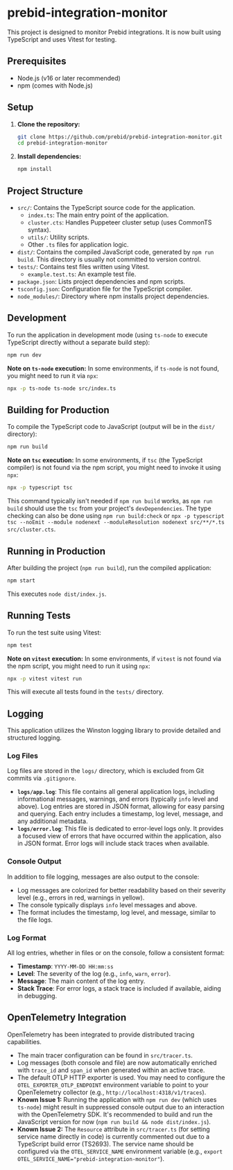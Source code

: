 # prebid-integration-monitor

This project is designed to monitor Prebid integrations. It is now built using TypeScript and uses Vitest for testing.

## Prerequisites

- Node.js (v16 or later recommended)
- npm (comes with Node.js)

## Setup

1.  **Clone the repository:**
    ```bash
    git clone https://github.com/prebid/prebid-integration-monitor.git
    cd prebid-integration-monitor
    ```

2.  **Install dependencies:**
    ```bash
    npm install
    ```

## Project Structure

-   `src/`: Contains the TypeScript source code for the application.
    -   `index.ts`: The main entry point of the application.
    -   `cluster.cts`: Handles Puppeteer cluster setup (uses CommonTS syntax).
    -   `utils/`: Utility scripts.
    -   Other `.ts` files for application logic.
-   `dist/`: Contains the compiled JavaScript code, generated by `npm run build`. This directory is usually not committed to version control.
-   `tests/`: Contains test files written using Vitest.
    -   `example.test.ts`: An example test file.
-   `package.json`: Lists project dependencies and npm scripts.
-   `tsconfig.json`: Configuration file for the TypeScript compiler.
-   `node_modules/`: Directory where npm installs project dependencies.

## Development

To run the application in development mode (using `ts-node` to execute TypeScript directly without a separate build step):

```bash
npm run dev
```

**Note on `ts-node` execution:** In some environments, if `ts-node` is not found, you might need to run it via `npx`:
```bash
npx -p ts-node ts-node src/index.ts
```

## Building for Production

To compile the TypeScript code to JavaScript (output will be in the `dist/` directory):

```bash
npm run build
```

**Note on `tsc` execution:** In some environments, if `tsc` (the TypeScript compiler) is not found via the npm script, you might need to invoke it using `npx`:
```bash
npx -p typescript tsc
```
This command typically isn't needed if `npm run build` works, as `npm run build` should use the `tsc` from your project's `devDependencies`. The type checking can also be done using `npm run build:check` or `npx -p typescript tsc --noEmit --module nodenext --moduleResolution nodenext src/**/*.ts src/cluster.cts`.

## Running in Production

After building the project (`npm run build`), run the compiled application:

```bash
npm start
```
This executes `node dist/index.js`.

## Running Tests

To run the test suite using Vitest:

```bash
npm test
```

**Note on `vitest` execution:** In some environments, if `vitest` is not found via the npm script, you might need to run it using `npx`:
```bash
npx -p vitest vitest run
```

This will execute all tests found in the `tests/` directory.

## Logging

This application utilizes the Winston logging library to provide detailed and structured logging.

### Log Files

Log files are stored in the `logs/` directory, which is excluded from Git commits via `.gitignore`.

-   **`logs/app.log`**: This file contains all general application logs, including informational messages, warnings, and errors (typically `info` level and above). Log entries are stored in JSON format, allowing for easy parsing and querying. Each entry includes a timestamp, log level, message, and any additional metadata.
-   **`logs/error.log`**: This file is dedicated to error-level logs only. It provides a focused view of errors that have occurred within the application, also in JSON format. Error logs will include stack traces when available.

### Console Output

In addition to file logging, messages are also output to the console:
-   Log messages are colorized for better readability based on their severity level (e.g., errors in red, warnings in yellow).
-   The console typically displays `info` level messages and above.
-   The format includes the timestamp, log level, and message, similar to the file logs.

### Log Format

All log entries, whether in files or on the console, follow a consistent format:
-   **Timestamp**: `YYYY-MM-DD HH:mm:ss`
-   **Level**: The severity of the log (e.g., `info`, `warn`, `error`).
-   **Message**: The main content of the log entry.
-   **Stack Trace**: For error logs, a stack trace is included if available, aiding in debugging.

## OpenTelemetry Integration

OpenTelemetry has been integrated to provide distributed tracing capabilities.
- The main tracer configuration can be found in `src/tracer.ts`.
- Log messages (both console and file) are now automatically enriched with `trace_id` and `span_id` when generated within an active trace.
- The default OTLP HTTP exporter is used. You may need to configure the `OTEL_EXPORTER_OTLP_ENDPOINT` environment variable to point to your OpenTelemetry collector (e.g., `http://localhost:4318/v1/traces`).
- **Known Issue 1:** Running the application with `npm run dev` (which uses `ts-node`) might result in suppressed console output due to an interaction with the OpenTelemetry SDK. It's recommended to build and run the JavaScript version for now (`npm run build && node dist/index.js`).
- **Known Issue 2:** The `Resource` attribute in `src/tracer.ts` (for setting service name directly in code) is currently commented out due to a TypeScript build error (TS2693). The service name should be configured via the `OTEL_SERVICE_NAME` environment variable (e.g., `export OTEL_SERVICE_NAME="prebid-integration-monitor"`).
